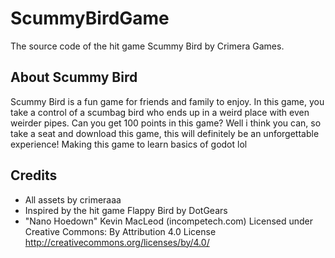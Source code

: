# ScummyBirdGame
The source code of the hit game Scummy Bird by Crimera Games.
## About Scummy Bird
Scummy Bird is a fun game for friends and family to enjoy. In this game, you take a control of a scumbag bird who ends up in a weird place with even weirder pipes. Can you get 100 points in this game? Well i think you can, so take a seat and download this game, this will definitely be an unforgettable experience!
Making this game to learn basics of godot lol
## Credits
- All assets by crimeraaa
- Inspired by the hit game Flappy Bird by DotGears
- "Nano Hoedown" Kevin MacLeod (incompetech.com)
Licensed under Creative Commons: By Attribution 4.0 License
http://creativecommons.org/licenses/by/4.0/
